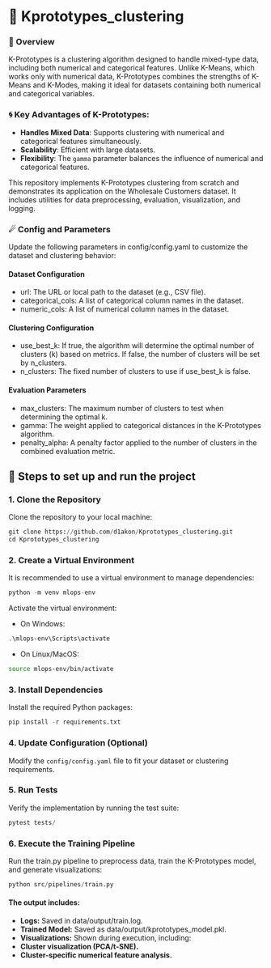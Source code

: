 # 💠 Kprototypes_clustering

### 🔷 Overview

K-Prototypes is a clustering algorithm designed to handle mixed-type data, including both numerical and categorical features. Unlike K-Means, which works only with numerical data, K-Prototypes combines the strengths of K-Means and K-Modes, making it ideal for datasets containing both numerical and categorical variables. 

### 🌀 Key Advantages of K-Prototypes:
- **Handles Mixed Data**: Supports clustering with numerical and categorical features simultaneously.
- **Scalability**: Efficient with large datasets.
- **Flexibility**: The `gamma` parameter balances the influence of numerical and categorical features.

This repository implements K-Prototypes clustering from scratch and demonstrates its application on the Wholesale Customers dataset. It includes utilities for data preprocessing, evaluation, visualization, and logging.


### ☄ Config and Parameters
Update the following parameters in config/config.yaml to customize the dataset and clustering behavior:

#### Dataset Configuration
  - url: The URL or local path to the dataset (e.g., CSV file).
  - categorical_cols: A list of categorical column names in the dataset.
  - numeric_cols: A list of numerical column names in the dataset.
#### Clustering Configuration
  - use_best_k: If true, the algorithm will determine the optimal number of clusters (k) based on metrics. If false, the number of clusters will be set by n_clusters.
  - n_clusters: The fixed number of clusters to use if use_best_k is false.
#### Evaluation Parameters
  - max_clusters: The maximum number of clusters to test when determining the optimal k.
  - gamma: The weight applied to categorical distances in the K-Prototypes algorithm.
  - penalty_alpha: A penalty factor applied to the number of clusters in the combined evaluation metric.

## 🔵 Steps to set up and run the project

### 1. Clone the Repository
Clone the repository to your local machine:
```python
git clone https://github.com/d1akon/Kprototypes_clustering.git
cd Kprototypes_clustering
```

### 2. Create a Virtual Environment
It is recommended to use a virtual environment to manage dependencies:

```python
python -m venv mlops-env
```

  Activate the virtual environment:

* On Windows:

```powershell
.\mlops-env\Scripts\activate
```

* On Linux/MacOS:

```bash
source mlops-env/bin/activate
```

### 3. Install Dependencies
Install the required Python packages:

```python
pip install -r requirements.txt
```

### 4. Update Configuration (Optional)
Modify the ```config/config.yaml``` file to fit your dataset or clustering requirements. 

### 5. Run Tests
Verify the implementation by running the test suite:

```python
pytest tests/
```

### 6. Execute the Training Pipeline
Run the train.py pipeline to preprocess data, train the K-Prototypes model, and generate visualizations:

```python
python src/pipelines/train.py
```

#### The output includes:

* **Logs:** Saved in data/output/train.log.
* **Trained Model:** Saved as data/output/kprototypes_model.pkl.
* **Visualizations:** Shown during execution, including:
* **Cluster visualization (PCA/t-SNE).**
* **Cluster-specific numerical feature analysis.**
